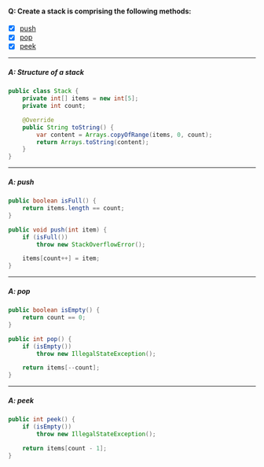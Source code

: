 #### Q: Create a stack is comprising the following methods:
- [x] [push](#a-push)
- [x] [pop](#a-pop)
- [x] [peek](#a-peek)

---
##### A: Structure of a stack
```Java
public class Stack {
    private int[] items = new int[5];
    private int count;

    @Override
    public String toString() {
        var content = Arrays.copyOfRange(items, 0, count);
        return Arrays.toString(content);
    }
}
```
---
##### A: push
```Java
public boolean isFull() {
    return items.length == count;
}

public void push(int item) {
    if (isFull())
        throw new StackOverflowError();

    items[count++] = item;
}
```
---
##### A: pop
```Java
public boolean isEmpty() {
    return count == 0;
}

public int pop() {
    if (isEmpty())
        throw new IllegalStateException();

    return items[--count];
}
```
---
##### A: peek
```Java
public int peek() {
    if (isEmpty())
        throw new IllegalStateException();

    return items[count - 1];
}
```